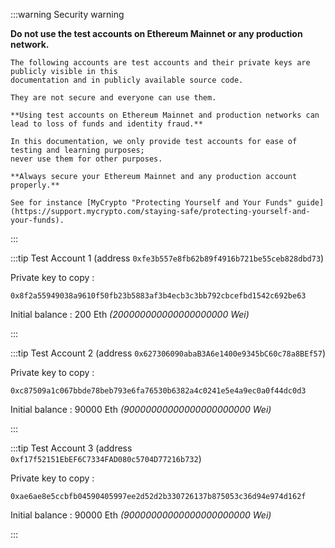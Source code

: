 :::warning Security warning

**Do not use the test accounts on Ethereum Mainnet or any production network.**

    The following accounts are test accounts and their private keys are publicly visible in this
    documentation and in publicly available source code.

    They are not secure and everyone can use them.

    **Using test accounts on Ethereum Mainnet and production networks can lead to loss of funds and identity fraud.**

    In this documentation, we only provide test accounts for ease of testing and learning purposes;
    never use them for other purposes.

    **Always secure your Ethereum Mainnet and any production account properly.**

    See for instance [MyCrypto "Protecting Yourself and Your Funds" guide](https://support.mycrypto.com/staying-safe/protecting-yourself-and-your-funds).

:::

:::tip Test Account 1 (address `0xfe3b557e8fb62b89f4916b721be55ceb828dbd73`)

Private key to copy :

```text
0x8f2a55949038a9610f50fb23b5883af3b4ecb3c3bb792cbcefbd1542c692be63
```

Initial balance : 200 Eth _(200000000000000000000 Wei)_

:::

:::tip Test Account 2 (address `0x627306090abaB3A6e1400e9345bC60c78a8BEf57`)

Private key to copy :

```text
0xc87509a1c067bbde78beb793e6fa76530b6382a4c0241e5e4a9ec0a0f44dc0d3
```

Initial balance : 90000 Eth _(90000000000000000000000 Wei)_

:::

:::tip Test Account 3 (address `0xf17f52151EbEF6C7334FAD080c5704D77216b732`)

Private key to copy :

```text
0xae6ae8e5ccbfb04590405997ee2d52d2b330726137b875053c36d94e974d162f
```

Initial balance : 90000 Eth _(90000000000000000000000 Wei)_

:::
